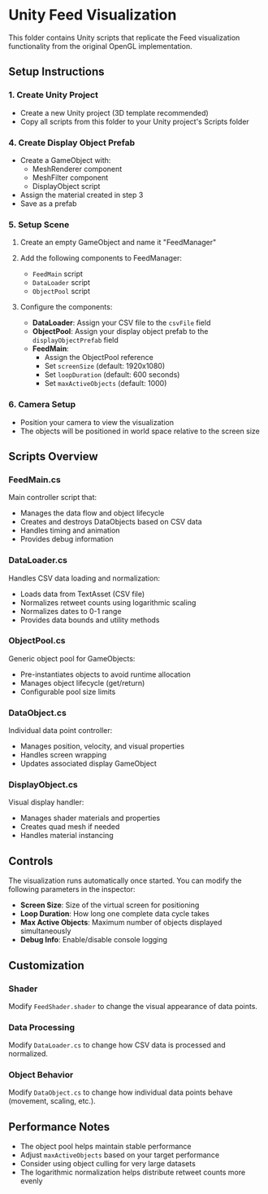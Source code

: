 # Unity Feed Visualization

This folder contains Unity scripts that replicate the Feed visualization functionality from the original OpenGL implementation.

## Setup Instructions

### 1. Create Unity Project
- Create a new Unity project (3D template recommended)
- Copy all scripts from this folder to your Unity project's Scripts folder

### 4. Create Display Object Prefab
- Create a GameObject with:
  - MeshRenderer component
  - MeshFilter component
  - DisplayObject script
- Assign the material created in step 3
- Save as a prefab

### 5. Setup Scene
1. Create an empty GameObject and name it "FeedManager"
2. Add the following components to FeedManager:
   - `FeedMain` script
   - `DataLoader` script
   - `ObjectPool` script

3. Configure the components:
   - **DataLoader**: Assign your CSV file to the `csvFile` field
   - **ObjectPool**: Assign your display object prefab to the `displayObjectPrefab` field
   - **FeedMain**: 
     - Assign the ObjectPool reference
     - Set `screenSize` (default: 1920x1080)
     - Set `loopDuration` (default: 600 seconds)
     - Set `maxActiveObjects` (default: 1000)

### 6. Camera Setup
- Position your camera to view the visualization
- The objects will be positioned in world space relative to the screen size

## Scripts Overview

### FeedMain.cs
Main controller script that:
- Manages the data flow and object lifecycle
- Creates and destroys DataObjects based on CSV data
- Handles timing and animation
- Provides debug information

### DataLoader.cs
Handles CSV data loading and normalization:
- Loads data from TextAsset (CSV file)
- Normalizes retweet counts using logarithmic scaling
- Normalizes dates to 0-1 range
- Provides data bounds and utility methods

### ObjectPool.cs
Generic object pool for GameObjects:
- Pre-instantiates objects to avoid runtime allocation
- Manages object lifecycle (get/return)
- Configurable pool size limits

### DataObject.cs
Individual data point controller:
- Manages position, velocity, and visual properties
- Handles screen wrapping
- Updates associated display GameObject

### DisplayObject.cs
Visual display handler:
- Manages shader materials and properties
- Creates quad mesh if needed
- Handles material instancing

## Controls

The visualization runs automatically once started. You can modify the following parameters in the inspector:

- **Screen Size**: Size of the virtual screen for positioning
- **Loop Duration**: How long one complete data cycle takes
- **Max Active Objects**: Maximum number of objects displayed simultaneously
- **Debug Info**: Enable/disable console logging

## Customization

### Shader
Modify `FeedShader.shader` to change the visual appearance of data points.

### Data Processing
Modify `DataLoader.cs` to change how CSV data is processed and normalized.

### Object Behavior
Modify `DataObject.cs` to change how individual data points behave (movement, scaling, etc.).

## Performance Notes

- The object pool helps maintain stable performance
- Adjust `maxActiveObjects` based on your target performance
- Consider using object culling for very large datasets
- The logarithmic normalization helps distribute retweet counts more evenly
